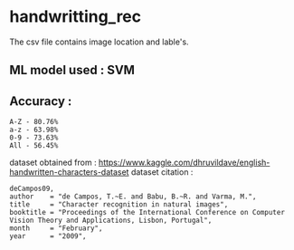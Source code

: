# handwritting_rec

The csv file contains image location and lable's.

## ML model used : SVM 
## Accuracy :
    A-Z - 80.76%
    a-z - 63.98%
    0-9 - 73.63%
    All - 56.45%

dataset obtained from : https://www.kaggle.com/dhruvildave/english-handwritten-characters-dataset
dataset citation :

    deCampos09,
    author    = "de Campos, T.~E. and Babu, B.~R. and Varma, M.",
    title     = "Character recognition in natural images",
    booktitle = "Proceedings of the International Conference on Computer
    Vision Theory and Applications, Lisbon, Portugal",
    month     = "February",
    year      = "2009",
